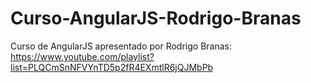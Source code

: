 # Curso-AngularJS-Rodrigo-Branas
Curso de AngularJS apresentado por Rodrigo Branas: https://www.youtube.com/playlist?list=PLQCmSnNFVYnTD5p2fR4EXmtlR6jQJMbPb
